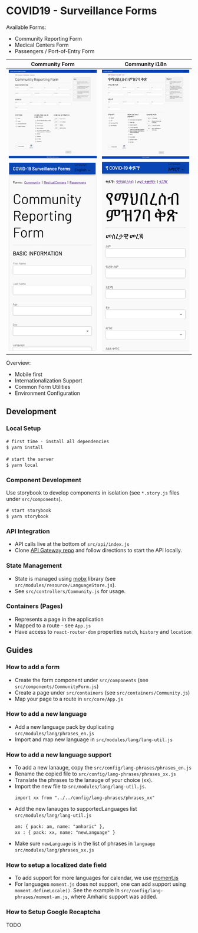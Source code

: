 # COVID19 - Surveillance Forms

Available Forms:
* Community Reporting Form
* Medical Centers Form
* Passengers / Port-of-Entry Form

Community Form            |  Community i18n
:-------------------------:|:-------------------------:
![Community Form](docs/form-community.png)  |  ![Community Form - i18n](docs/form-community-i18n.png)
![Community Form](docs/form-community-mobile.png) | ![Community Form - i18n](docs/form-community-i18n-mobile.png)

Overview:
* Mobile first
* Internationalization Support
* Common Form Utilities
* Environment Configuration

## Development

### Local Setup

```
# first time - install all dependencies
$ yarn install

# start the server
$ yarn local
```

### Component Development

Use storybook to develop components in isolation (see `*.story.js` files under `src/components`).

```
# start storybook
$ yarn storybook
```

### API Integration

- API calls live at the bottom of `src/api/index.js`
- Clone [API Gateway repo](https://github.com/Ethiopia-COVID19/api-gateway) and follow directions to start the API locally.

### State Management

- State is managed using [mobx](https://github.com/mobxjs/mobx) library (see `src/modules/resource/LanguageStore.js`).
- See `src/controllers/Community.js` for usage.

### Containers (Pages)
- Represents a page in the application
- Mapped to a route - see `App.js`
- Have access to `react-router-dom` properties `match`, `history` and `location`

## Guides

### How to add a form

- Create the form component under `src/components` (see `src/components/CommunityForm.js`)
- Create a page under `src/containers` (see `src/containers/Community.js`)
- Map your page to a route in `src/core/App.js`

### How to add a new language
- Add a new language pack by duplicating `src/modules/lang/phrases_en.js`
- Import and map new language in `src/modules/lang/lang-util.js`

### How to add a new language support

- To add a new lanauge, copy the `src/config/lang-phrases/phrases_en.js`
- Rename the copied file to `src/config/lang-phrases/phrases_xx.js`
- Translate the phrases to the lanauge of your choice (xx).
- Import the new file to `src/modules/lang/lang-util.js`.
  ```
  import xx from "../../config/lang-phrases/phrases_xx"
  ```
- Add the new lanauges to supportedLanguages list `src/modules/lang/lang-util.js`
  ```
  am: { pack: am, name: "amharic" },
  xx : { pack: xx, name: "newLanguage" }
  ```
- Make sure `newLanguage` is in the list of phrases in `language` `src/modules/lang/phrases_xx.js`

### How to setup a localized date field

- To add support for more languages for calendar, we use [moment.js](https://momentjs.com/docs/#/i18n/)
- For languages `moment.js` does not support, one can add support using `moment.defineLocale()`. See the example in `src/config/lang-phrases/moment-am.js`, where Amharic support was added.

### How to Setup Google Recaptcha

TODO
